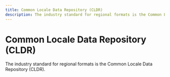 ```yaml
---
title: Common Locale Data Repository (CLDR)
description: The industry standard for regional formats is the Common Locale Data Repository (CLDR).
---
```


# Common Locale Data Repository (CLDR)

The industry standard for regional formats is the Common Locale Data Repository (CLDR).
